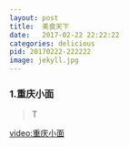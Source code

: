 ```yaml
---
layout: post
title:  美食天下
date:   2017-02-22 22:22:22
categories: delicious
pid: 20170222-222222
image: jekyll.jpg
---
```



### 1.重庆小面
> T

[video:重庆小面](/files/video/重庆小面.mp4 "video")